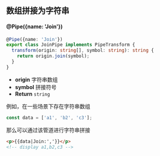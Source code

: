 ## 数组拼接为字符串

#### @Pipe({name: 'Join'})

```typescript
@Pipe({name: 'Join'})
export class JoinPipe implements PipeTransform {
  transform(origin: string[], symbol: string): string {
    return origin.join(symbol);
  }
}
```

- **origin** 字符串数组
- **symbol** 拼接符号
- **Return** `string`

例如，在一些场景下存在字符串数组

```typescript
const data = ['a1', 'b2', 'c3'];
```

那么可以通过该管道进行字符串拼接

```html
<p>{{data|Join:','}}</p>
<!-- display a1,b2,c3 -->
```